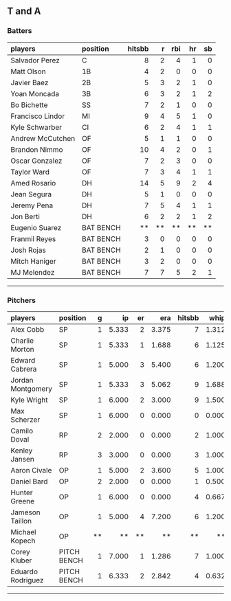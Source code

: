 ## T and A

### Batters

 
|players          |position  | hitsbb|  r| rbi| hr| sb| 
|:----------------|:---------|------:|--:|---:|--:|--:| 
|Salvador Perez   |C         |      8|  2|   4|  1|  0| 
|Matt Olson       |1B        |      4|  2|   0|  0|  0| 
|Javier Baez      |2B        |      5|  3|   2|  1|  0| 
|Yoan Moncada     |3B        |      6|  3|   2|  1|  2| 
|Bo Bichette      |SS        |      7|  2|   1|  0|  0| 
|Francisco Lindor |MI        |      9|  4|   5|  1|  0| 
|Kyle Schwarber   |CI        |      6|  2|   4|  1|  1| 
|Andrew McCutchen |OF        |      5|  1|   1|  0|  0| 
|Brandon Nimmo    |OF        |     10|  4|   2|  0|  1| 
|Oscar Gonzalez   |OF        |      7|  2|   3|  0|  0| 
|Taylor Ward      |OF        |      7|  3|   4|  1|  1| 
|Amed Rosario     |DH        |     14|  5|   9|  2|  4| 
|Jean Segura      |DH        |      5|  1|   0|  0|  0| 
|Jeremy Pena      |DH        |      7|  5|   4|  1|  1| 
|Jon Berti        |DH        |      6|  2|   2|  1|  2| 
|Eugenio Suarez   |BAT BENCH |     **| **|  **| **| **| 
|Franmil Reyes    |BAT BENCH |      3|  0|   0|  0|  0| 
|Josh Rojas       |BAT BENCH |      2|  1|   0|  0|  0| 
|Mitch Haniger    |BAT BENCH |      3|  2|   0|  0|  0| 
|MJ Melendez      |BAT BENCH |      7|  7|   5|  2|  1| 

* * *

### Pitchers

 
|players           |position    |  g|    ip| er|   era| hitsbb|  whip| so|  w| sv| 
|:-----------------|:-----------|--:|-----:|--:|-----:|------:|-----:|--:|--:|--:| 
|Alex Cobb         |SP          |  1| 5.333|  2| 3.375|      7| 1.312|  3|  0|  0| 
|Charlie Morton    |SP          |  1| 5.333|  1| 1.688|      6| 1.125|  9|  1|  0| 
|Edward Cabrera    |SP          |  1| 5.000|  3| 5.400|      6| 1.200|  4|  1|  0| 
|Jordan Montgomery |SP          |  1| 5.333|  3| 5.062|      9| 1.688|  9|  0|  0| 
|Kyle Wright       |SP          |  1| 6.000|  2| 3.000|      9| 1.500|  7|  1|  0| 
|Max Scherzer      |SP          |  1| 6.000|  0| 0.000|      0| 0.000|  9|  1|  0| 
|Camilo Doval      |RP          |  2| 2.000|  0| 0.000|      2| 1.000|  3|  1|  0| 
|Kenley Jansen     |RP          |  3| 3.000|  0| 0.000|      3| 1.000|  4|  0|  3| 
|Aaron Civale      |OP          |  1| 5.000|  2| 3.600|      5| 1.000|  2|  0|  0| 
|Daniel Bard       |OP          |  2| 2.000|  0| 0.000|      1| 0.500|  3|  0|  2| 
|Hunter Greene     |OP          |  1| 6.000|  0| 0.000|      4| 0.667| 11|  0|  0| 
|Jameson Taillon   |OP          |  1| 5.000|  4| 7.200|      6| 1.200|  4|  0|  0| 
|Michael Kopech    |OP          | **|    **| **|    **|     **|    **| **| **| **| 
|Corey Kluber      |PITCH BENCH |  1| 7.000|  1| 1.286|      7| 1.000|  2|  0|  0| 
|Eduardo Rodriguez |PITCH BENCH |  1| 6.333|  2| 2.842|      4| 0.632|  7|  0|  0| 


* * *


